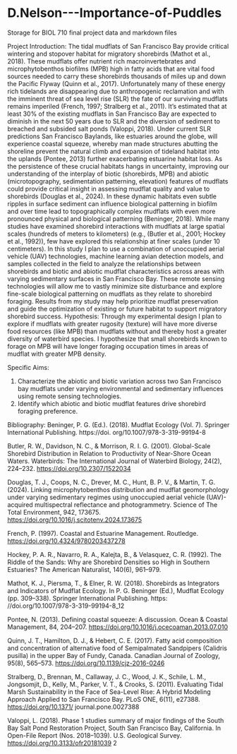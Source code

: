# D.Nelson---Importance-of-Puddles
Storage for BIOL 710 final project data and markdown files

Project Introduction:
The tidal mudflats of San Francisco Bay provide critical wintering and stopover habitat for migratory shorebirds
(Mathot et al., 2018). These mudflats offer nutrient rich macroinvertebrates and microphytobenthos
biofilms (MPB) high in fatty acids that are vital food sources needed to carry these shorebirds thousands of
miles up and down the Pacific Flyway (Quinn et al., 2017). Unfortunately many of these energy rich tidelands
are disappearing due to anthropogenic reclamation and with the imminent threat of sea level rise (SLR) the
fate of our surviving mudflats remains imperiled (French, 1997; Stralberg et al., 2011). It’s estimated that
at least 30% of the existing mudflats in San Francisco Bay are expected to diminish in the next 50 years due
to SLR and the diversion of sediment to breached and subsided salt ponds (Valoppi, 2018). Under current
SLR predictions San Francisco Baylands, like estuaries around the globe, will experience coastal squeeze,
whereby man made structures abutting the shoreline prevent the natural climb and expansion of tideland
habitat into the uplands (Pontee, 2013) further exacerbating estuarine habitat loss.
As the persistence of these crucial habitats hangs in uncertainty, improving our understanding of the interplay
of biotic (shorebirds, MPB) and abiotic (microtopography, sedimentation patterning, elevation) features of
mudflats could provide critical insight in assessing mudflat quality and value to shorebirds (Douglas et al.,
2024). In these dynamic habitats even subtle ripples in surface sediment can influence biological patterning
in biofilm and over time lead to topographically complex mudflats with even more pronounced physical
and biological patterning (Beninger, 2018). While many studies have examined shorebird interactions with
mudflats at large spatial scales (hundreds of meters to kilometers) (e.g., (Butler et al., 2001; Hockey et al.,
1992)), few have explored this relationship at finer scales (under 10 centimeters). In this study I plan to use a
combination of unoccupied aerial vehicle (UAV) technologies, machine learning avian detection models, and
samples collected in the field to analyze the relationships between shorebirds and biotic and abiotic mudflat
characteristics across areas with varying sedimentary surfaces in San Francisco Bay. These remote sensing
technologies will allow me to vastly minimize site disturbance and explore fine-scale biological patterning on
mudflats as they relate to shorebird foraging. Results from my study may help prioritize mudflat preservation
and guide the optimization of existing or future habitat to support migratory shorebird success.
Hypothesis:
Through my experimental design I plan to explore if mudflats with greater rugosity (texture) will have more
diverse food resources (like MPB) than mudflats without and thereby host a greater diversity of waterbird
species. I hypothesize that small shorebirds known to forage on MPB will have longer foraging occupation
times in areas of mudflat with greater MPB density.

Specific Aims:
1) Characterize the abiotic and biotic variation across two San Francisco bay mudflats under varying
environmental and sedimentary influences using remote sensing technologies.
2) Identify which abiotic and biotic mudflat features drive shorebird foraging preference.
   
Bibliography:
Beninger, P. G. (Ed.). (2018). Mudflat Ecology (Vol. 7). Springer International Publishing. https://doi.
org/10.1007/978-3-319-99194-8

Butler, R. W., Davidson, N. C., & Morrison, R. I. G. (2001). Global-Scale Shorebird Distribution in Relation
to Productivity of Near-Shore Ocean Waters. Waterbirds: The International Journal of Waterbird Biology,
24(2), 224–232. https://doi.org/10.2307/1522034

Douglas, T. J., Coops, N. C., Drever, M. C., Hunt, B. P. V., & Martin, T. G. (2024). Linking microphytobenthos
distribution and mudflat geomorphology under varying sedimentary regimes using unoccupied aerial
vehicle (UAV)-acquired multispectral reflectance and photogrammetry. Science of The Total Environment,
942, 173675. https://doi.org/10.1016/j.scitotenv.2024.173675

French, P. (1997). Coastal and Estuarine Management. Routledge. https://doi.org/10.4324/9780203437278

Hockey, P. A. R., Navarro, R. A., Kalejta, B., & Velasquez, C. R. (1992). The Riddle of the Sands: Why
are Shorebird Densities so High in Southern Estuaries? The American Naturalist, 140(6), 961–979.

Mathot, K. J., Piersma, T., & Elner, R. W. (2018). Shorebirds as Integrators and Indicators of Mudflat
Ecology. In P. G. Beninger (Ed.), Mudflat Ecology (pp. 309–338). Springer International Publishing. https:
//doi.org/10.1007/978-3-319-99194-8_12

Pontee, N. (2013). Defining coastal squeeze: A discussion. Ocean & Coastal Management, 84, 204–207.
https://doi.org/10.1016/j.ocecoaman.2013.07.010

Quinn, J. T., Hamilton, D. J., & Hebert, C. E. (2017). Fatty acid composition and concentration of
alternative food of Semipalmated Sandpipers (Calidris pusilla) in the upper Bay of Fundy, Canada. Canadian
Journal of Zoology, 95(8), 565–573. https://doi.org/10.1139/cjz-2016-0246

Stralberg, D., Brennan, M., Callaway, J. C., Wood, J. K., Schile, L. M., Jongsomjit, D., Kelly, M., Parker,
V. T., & Crooks, S. (2011). Evaluating Tidal Marsh Sustainability in the Face of Sea-Level Rise: A Hybrid
Modeling Approach Applied to San Francisco Bay. PLoS ONE, 6(11), e27388. https://doi.org/10.1371/
journal.pone.0027388

Valoppi, L. (2018). Phase 1 studies summary of major findings of the South Bay Salt Pond Restoration
Project, South San Francisco Bay, California. In Open-File Report (Nos. 2018–1039). U.S. Geological
Survey. https://doi.org/10.3133/ofr20181039
2
